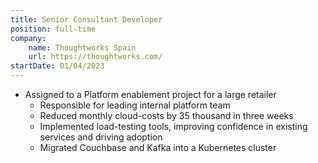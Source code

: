 ```yaml
---
title: Senior Consultant Developer
position: full-time
company:
    name: Thoughtworks Spain
    url: https://thoughtworks.com/
startDate: 01/04/2023
---
```

- Assigned to a Platform enablement project for a large retailer
  - Responsible for leading internal platform team
  - Reduced monthly cloud-costs by 35 thousand in three weeks
  - Implemented load-testing tools, improving confidence in existing services and driving adoption
  - Migrated Couchbase and Kafka into a Kubernetes cluster